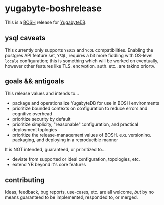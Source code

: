 # yugabyte-boshrelease

This is a [BOSH](http://bosh.io/) release for [YugabyteDB](https://github.com/yugabyte/yugabyte-db).

## ysql caveats

This currently only supports `YEDIS` and `YCQL` compatibilities. Enabling the postgres API feature set, `YSQL`, requires a bit more fiddling with OS-level `locale` configuration; this is something which will be worked on eventually, however other features like TLS, encryption, auth, etc., are taking priorty.

## goals && antigoals

This release values and intends to...

- package and operationalize YugabyteDB for use in BOSH environments
- prioritize bounded contexts on configuration to reduce errors and cognitive overhead
- prioritize security by default
- prioritize simplicity, "reasonable" configuration, and practical deployment toplogies
- prioritize the release-management values of BOSH, e.g. versioning, packaging, and deploying in a reproducible manner

It is NOT intended, guaranteed, or prioritized to...

- deviate from supported or ideal configuration, topologies, etc.
- extend YB beyond it's core features

## contributing

Ideas, feedback, bug reports, use-cases, etc. are all welcome, _but_ by no means guaranteed to be implemented, responded to, or merged.
